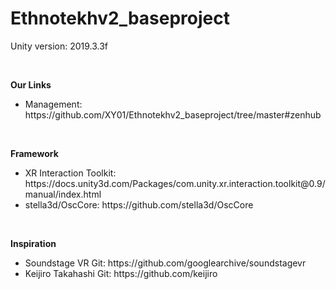 # Ethnotekhv2_baseproject

Unity version: 2019.3.3f

<p>&nbsp</p>

<strong>Our Links</strong>
<ul>
  <li>Management: https://github.com/XY01/Ethnotekhv2_baseproject/tree/master#zenhub</li>
</ul>

<p>&nbsp</p>

<strong>Framework</strong>
<ul>
  <li>XR Interaction Toolkit: https://docs.unity3d.com/Packages/com.unity.xr.interaction.toolkit@0.9/manual/index.html</li>
  <li>stella3d/OscCore: https://github.com/stella3d/OscCore</li>
</ul>

<p>&nbsp</p>

<strong>Inspiration</strong>
<ul>
  <li>Soundstage VR Git: https://github.com/googlearchive/soundstagevr</li>
  <li>Keijiro Takahashi Git: https://github.com/keijiro</li>
</ul>
